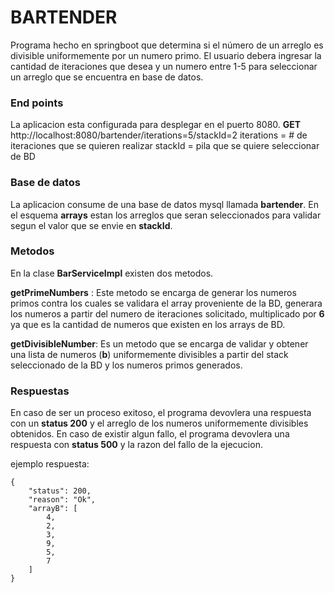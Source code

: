 # BARTENDER

Programa hecho en springboot que determina si el número de un arreglo es divisible uniformemente por un numero primo.
El usuario debera ingresar la cantidad de iteraciones que desea y un numero entre 1-5 para seleccionar un arreglo que se encuentra en base de datos.

### End points
La aplicacion esta configurada para desplegar en el puerto 8080.
**GET** http://localhost:8080/bartender/iterations=5/stackId=2
iterations = # de iteraciones que se quieren realizar
stackId = pila que se quiere seleccionar de BD

### Base de datos
La aplicacion consume de una base de datos mysql llamada **bartender**. En el esquema **arrays** estan los arreglos que seran seleccionados para validar segun el valor que se envie en **stackId**.

### Metodos
En la clase **BarServiceImpl** existen dos metodos.

**getPrimeNumbers** : Este metodo se encarga de generar los numeros primos contra los cuales se validara el array proveniente de la BD, generara los numeros a partir del numero de iteraciones solicitado, multiplicado por **6** ya que es la cantidad de numeros que existen en los arrays de BD.

**getDivisibleNumber**: Es un metodo que se encarga de validar y obtener una lista de numeros (**b**) uniformemente divisibles a partir del stack seleccionado de la BD y los numeros primos generados.

### Respuestas
En caso de ser un proceso exitoso, el programa devovlera una respuesta con un **status 200** y el arreglo de los numeros uniformemente divisibles obtenidos.
En caso de existir algun fallo, el programa devovlera una respuesta con **status 500** y la razon del fallo de la ejecucion.

ejemplo respuesta:

```
{
    "status": 200,
    "reason": "Ok",
    "arrayB": [
        4,
        2,
        3,
        9,
        5,
        7
    ]
}
```

